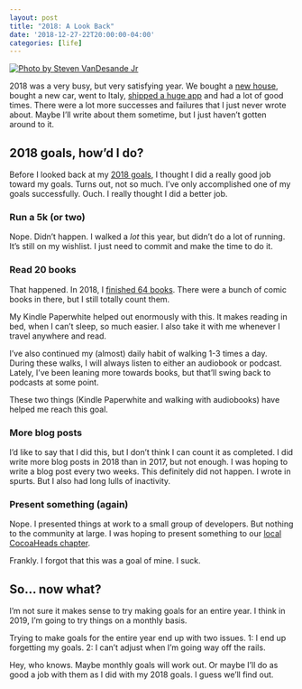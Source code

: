 ```yaml
---
layout: post
title: "2018: A Look Back"
date: '2018-12-27-22T20:00:00-04:00'
categories: [life]
---
```


[![Photo by Steven VanDesande Jr](https://images.unsplash.com/photo-1515261918262-3562685e30ce?ixlib=rb-1.2.1&auto=format&fit=crop&w=840&q=80 "Photo by Steven VanDesande Jr")](https://unsplash.com/photos/NczMOp6fiag)

2018 was a very busy, but very satisfying year. We bought a [new house](https://ryan.grier.co/2018/10/23/new-house/), bought a new car, went to Italy, [shipped a huge app](https://ryan.grier.co/2018/10/17/dc-universe/) and had a lot of good times. There were a lot more successes and failures that I just never wrote about. Maybe I’ll write about them sometime, but I just haven’t gotten around to it. 

## 2018 goals, how’d I do?
Before I looked back at my [2018 goals](https://ryan.grier.co/2018/01/05/2017-recap-and-2018-goals/), I thought I did a really good job toward my goals. Turns out, not so much. I’ve only accomplished one of my goals successfully. Ouch. I really thought I did a better job. 

### Run a 5k (or two) 
Nope. Didn’t happen. I walked a _lot_ this year, but didn’t do a lot of running. It’s still on my wishlist. I just need to commit and make the time to do it. 

### Read 20 books
That happened. In 2018, I [finished 64 books](https://www.goodreads.com/user_challenges/10337127). There were a bunch of comic books in there, but I still totally count them. 

My Kindle Paperwhite helped out enormously with this. It makes reading in bed, when I can’t sleep, so much easier. I also take it with me whenever I travel anywhere and read. 

I’ve also continued my (almost) daily habit of walking 1-3 times a day. During these walks, I will always listen to either an audiobook or podcast. Lately, I’ve been leaning more towards books, but that’ll swing back to podcasts at some point. 

These two things (Kindle Paperwhite and walking with audiobooks) have helped me reach this goal. 

### More blog posts
I’d like to say that I did this, but I don’t think I can count it as completed. I did write more blog posts in 2018 than in 2017, but not enough. I was hoping to write a blog post every two weeks. This definitely did not happen. I wrote in spurts. But I also had long lulls of inactivity. 

### Present something (again)
Nope. I presented things at work to a small group of developers. But nothing to the community at large. I was hoping to present something to our [local CocoaHeads chapter](http://phillycocoa.org). 

Frankly. I forgot that this was a goal of mine. I suck. 

## So… now what?
I’m not sure it makes sense to try making goals for an entire year. I think in 2019, I’m going to try things on a monthly basis. 

Trying to make goals for the entire year end up with two issues. 1: I end up forgetting my goals. 2: I can’t adjust when I’m going way off the rails. 

Hey, who knows. Maybe monthly goals will work out. Or maybe I’ll do as good a job with them as I did with my 2018 goals. I guess we’ll find out. 
